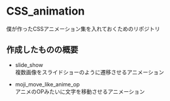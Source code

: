 # CSS_animation
僕が作ったCSSアニメーション集を入れておくためのリポジトリ

## 作成したものの概要
- slide_show  
複数画像をスライドショーのように遷移させるアニメーション  

- moji_move_like_anime_op  
アニメのOPみたいに文字を移動させるアニメーション
